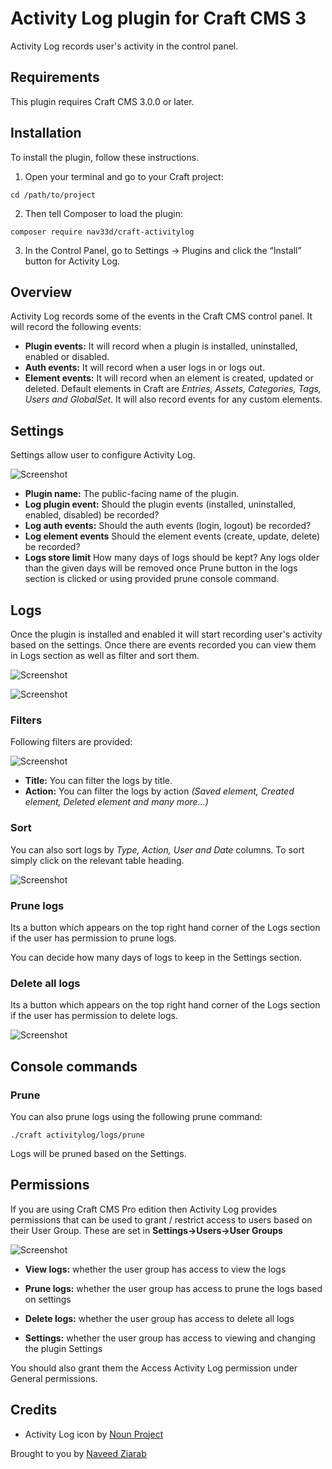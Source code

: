 # Activity Log plugin for Craft CMS 3

Activity Log records user's activity in the control panel.

## Requirements

This plugin requires Craft CMS 3.0.0 or later.

## Installation

To install the plugin, follow these instructions.

1. Open your terminal and go to your Craft project:

```
cd /path/to/project
```

2. Then tell Composer to load the plugin:

```
composer require nav33d/craft-activitylog
```

3. In the Control Panel, go to Settings → Plugins and click the “Install” button for Activity Log.

## Overview
Activity Log records some of the events in the Craft CMS control panel. It will record the following events:

- **Plugin events:** It will record when a plugin is installed, uninstalled, enabled or disabled.
- **Auth events:** It will record when a user logs in or logs out.
- **Element events:** It will record when an element is created, updated or deleted. Default elements in Craft are *Entries, Assets, Categories, Tags, Users and GlobalSet*. It will also record events for any custom elements.

## Settings
Settings allow user to configure Activity Log.

![Screenshot](resources/screenshots/activitylog-settings.png)

- **Plugin name:** The public-facing name of the plugin.
- **Log plugin event:** Should the plugin events (installed, uninstalled, enabled, disabled) be recorded?
- **Log auth events:** Should the auth events (login, logout) be recorded?
- **Log element events** Should the element events (create, update, delete) be recorded?
- **Logs store limit** How many days of logs should be kept? Any logs older than the given days will be removed once Prune button in the logs section is clicked or using provided prune console command.

## Logs
Once the plugin is installed and enabled it will start recording user's activity based on the settings. Once there are events recorded you can view them in Logs section as well as filter and sort them.

![Screenshot](resources/screenshots/activitylog-logs.png)

![Screenshot](resources/screenshots/activitylog-view-log.png)

### Filters
Following filters are provided:

![Screenshot](resources/screenshots/activitylog-filters.png)

- **Title:** You can filter the logs by title.
- **Action:** You can filter the logs by action *(Saved element, Created element, Deleted element and many more...)* 

### Sort
You can also sort logs by *Type, Action, User and Date* columns. To sort simply click on the relevant table heading.

![Screenshot](resources/screenshots/activitylog-sort.png)

### Prune logs
Its a button which appears on the top right hand corner of the Logs section if the user has permission to prune logs. 

You can decide how many days of logs to keep in the Settings section.

### Delete all logs
Its a button which appears on the top right hand corner of the Logs section if the user has permission to delete logs.

![Screenshot](resources/screenshots/activitylog-prune-delete-buttons.png)

## Console commands

### **Prune**
You can also prune logs using the following prune command:

`./craft activitylog/logs/prune`

Logs will be pruned based on the Settings.

## Permissions
If you are using Craft CMS Pro edition then Activity Log provides permissions that can be used to grant / restrict access to users based on their User Group. These are set in **Settings->Users->User Groups**

![Screenshot](resources/screenshots/activitylog-permissions.png)


- **View logs:** whether the user group has access to view the logs
- **Prune logs:** whether the user group has access to prune the logs based on settings
- **Delete logs:** whether the user group has access to delete all logs

- **Settings:** whether the user group has access to viewing and changing the plugin Settings

You should also grant them the Access Activity Log permission under General permissions.

## Credits

- Activity Log icon by [Noun Project](https://thenounproject.com/search/?q=activity&i=1288369)

Brought to you by [Naveed Ziarab](https://naveedziarab.co.uk)
